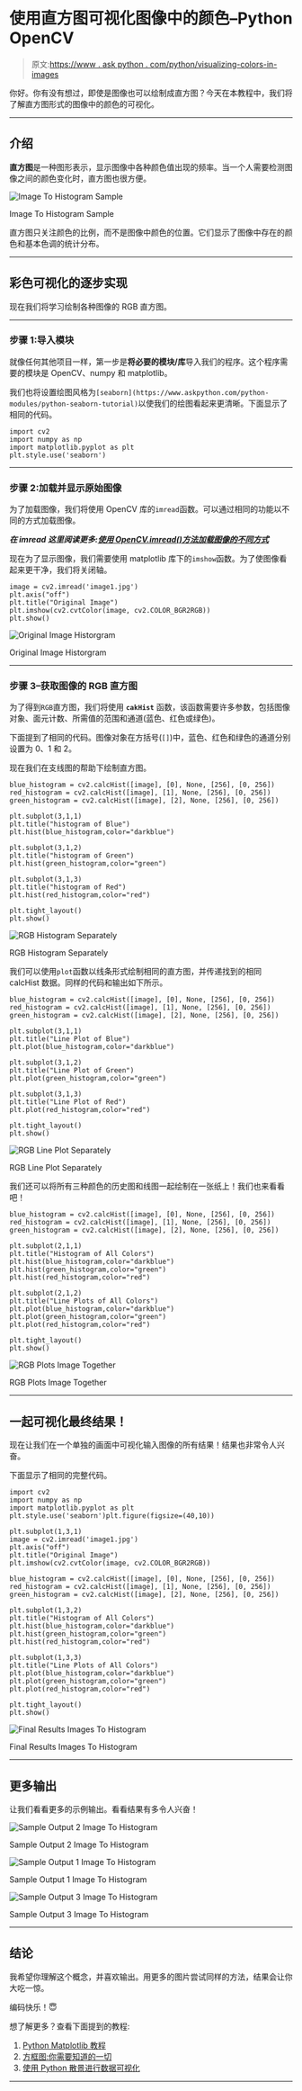 # 使用直方图可视化图像中的颜色–Python OpenCV

> 原文:[https://www . ask python . com/python/visualizing-colors-in-images](https://www.askpython.com/python/visualizing-colors-in-images)

你好。你有没有想过，即使是图像也可以绘制成直方图？今天在本教程中，我们将了解直方图形式的图像中的颜色的可视化。

* * *

## 介绍

**直方图**是一种图形表示，显示图像中各种颜色值出现的频率。当一个人需要检测图像之间的颜色变化时，直方图也很方便。

![Image To Histogram Sample ](../Images/bd97a4f4264c39d5be1d3e9ccd531d53.png)

Image To Histogram Sample

直方图只关注颜色的比例，而不是图像中颜色的位置。它们显示了图像中存在的颜色和基本色调的统计分布。

* * *

## 彩色可视化的逐步实现

现在我们将学习绘制各种图像的 RGB 直方图。

* * *

### 步骤 1:导入模块

就像任何其他项目一样，第一步是**将必要的模块/库**导入我们的程序。这个程序需要的模块是 OpenCV、numpy 和 matplotlib。

我们也将设置绘图风格为`[seaborn](https://www.askpython.com/python-modules/python-seaborn-tutorial)`以使我们的绘图看起来更清晰。下面显示了相同的代码。

```
import cv2
import numpy as np
import matplotlib.pyplot as plt
plt.style.use('seaborn')

```

* * *

### 步骤 2:加载并显示原始图像

为了加载图像，我们将使用 OpenCV 库的`imread`函数。可以通过相同的功能以不同的方式加载图像。

***在 imread 这里阅读更多:[使用 OpenCV.imread()方法加载图像的不同方式](https://www.askpython.com/python-modules/python-imread-opencv)***

现在为了显示图像，我们需要使用 matplotlib 库下的`imshow`函数。为了使图像看起来更干净，我们将关闭轴。

```
image = cv2.imread('image1.jpg')
plt.axis("off")
plt.title("Original Image")
plt.imshow(cv2.cvtColor(image, cv2.COLOR_BGR2RGB))
plt.show()

```

![Original Image Historgram](../Images/2c5ca1da39583a19a6189f756001e32d.png)

Original Image Historgram

* * *

### 步骤 3–获取图像的 RGB 直方图

为了得到`RGB`直方图，我们将使用 **`cakHist`** 函数，该函数需要许多参数，包括图像对象、面元计数、所需值的范围和通道(蓝色、红色或绿色)。

下面提到了相同的代码。图像对象在方括号(`[]`)中，蓝色、红色和绿色的通道分别设置为 0、1 和 2。

现在我们在支线图的帮助下绘制直方图。

```
blue_histogram = cv2.calcHist([image], [0], None, [256], [0, 256])
red_histogram = cv2.calcHist([image], [1], None, [256], [0, 256])
green_histogram = cv2.calcHist([image], [2], None, [256], [0, 256]) 

plt.subplot(3,1,1)
plt.title("histogram of Blue")
plt.hist(blue_histogram,color="darkblue")

plt.subplot(3,1,2)
plt.title("histogram of Green")
plt.hist(green_histogram,color="green")

plt.subplot(3,1,3)
plt.title("histogram of Red")
plt.hist(red_histogram,color="red")

plt.tight_layout()
plt.show()

```

![RGB Histogram Separately](../Images/6ffc1776bbecb8f65e4e2f0d8ae62ccb.png)

RGB Histogram Separately

我们可以使用`plot`函数以线条形式绘制相同的直方图，并传递找到的相同 calcHist 数据。同样的代码和输出如下所示。

```
blue_histogram = cv2.calcHist([image], [0], None, [256], [0, 256])
red_histogram = cv2.calcHist([image], [1], None, [256], [0, 256])
green_histogram = cv2.calcHist([image], [2], None, [256], [0, 256]) 

plt.subplot(3,1,1)
plt.title("Line Plot of Blue")
plt.plot(blue_histogram,color="darkblue")

plt.subplot(3,1,2)
plt.title("Line Plot of Green")
plt.plot(green_histogram,color="green")

plt.subplot(3,1,3)
plt.title("Line Plot of Red")
plt.plot(red_histogram,color="red")

plt.tight_layout()
plt.show()

```

![RGB Line Plot Separately](../Images/27234796beb18bb9d441e9402a9de705.png)

RGB Line Plot Separately

我们还可以将所有三种颜色的历史图和线图一起绘制在一张纸上！我们也来看看吧！

```
blue_histogram = cv2.calcHist([image], [0], None, [256], [0, 256])
red_histogram = cv2.calcHist([image], [1], None, [256], [0, 256])
green_histogram = cv2.calcHist([image], [2], None, [256], [0, 256]) 

plt.subplot(2,1,1)
plt.title("Histogram of All Colors")
plt.hist(blue_histogram,color="darkblue")
plt.hist(green_histogram,color="green")
plt.hist(red_histogram,color="red")

plt.subplot(2,1,2)
plt.title("Line Plots of All Colors")
plt.plot(blue_histogram,color="darkblue")
plt.plot(green_histogram,color="green")
plt.plot(red_histogram,color="red")

plt.tight_layout()
plt.show()

```

![RGB Plots Image Together](../Images/ae0bd45b86960f9deb70c33c6b574a08.png)

RGB Plots Image Together

* * *

## 一起可视化最终结果！

现在让我们在一个单独的画面中可视化输入图像的所有结果！结果也非常令人兴奋。

下面显示了相同的完整代码。

```
import cv2
import numpy as np
import matplotlib.pyplot as plt
plt.style.use('seaborn')plt.figure(figsize=(40,10))

plt.subplot(1,3,1)
image = cv2.imread('image1.jpg')
plt.axis("off")
plt.title("Original Image")
plt.imshow(cv2.cvtColor(image, cv2.COLOR_BGR2RGB))

blue_histogram = cv2.calcHist([image], [0], None, [256], [0, 256])
red_histogram = cv2.calcHist([image], [1], None, [256], [0, 256])
green_histogram = cv2.calcHist([image], [2], None, [256], [0, 256]) 

plt.subplot(1,3,2)
plt.title("Histogram of All Colors")
plt.hist(blue_histogram,color="darkblue")
plt.hist(green_histogram,color="green")
plt.hist(red_histogram,color="red")

plt.subplot(1,3,3)
plt.title("Line Plots of All Colors")
plt.plot(blue_histogram,color="darkblue")
plt.plot(green_histogram,color="green")
plt.plot(red_histogram,color="red")

plt.tight_layout()
plt.show()

```

![Final Results Images To Histogram](../Images/464c32e60e6fb9c5d313a55c8c0d7171.png)

Final Results Images To Histogram

* * *

## 更多输出

让我们看看更多的示例输出。看看结果有多令人兴奋！

![Sample Output 2 Image To Histogram](../Images/f5544fb025a8f1d704e37bcbbe059f89.png)

Sample Output 2 Image To Histogram

![Sample Output 1 Image To Histogram](../Images/d6996f9f9026fcb1e7343db8ea2ac95a.png)

Sample Output 1 Image To Histogram

![Sample Output 3 Image To Histogram](../Images/bad8ae7623bf166511bfd177696cff4e.png)

Sample Output 3 Image To Histogram

* * *

## 结论

我希望你理解这个概念，并喜欢输出。用更多的图片尝试同样的方法，结果会让你大吃一惊。

编码快乐！😇

想了解更多？查看下面提到的教程:

1.  [Python Matplotlib 教程](https://www.askpython.com/python-modules/matplotlib/python-matplotlib)
2.  [方框图:你需要知道的一切](https://www.askpython.com/python/examples/boxplots)
3.  [使用 Python 散景进行数据可视化](https://www.askpython.com/python-modules/data-visualization-using-python-bokeh)

* * *